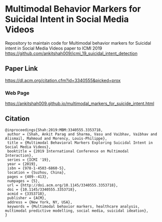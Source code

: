 # Multimodal Behavior Markers for Suicidal Intent in Social Media Videos
Repository to maintain code for Multimodal behavior markers for Suicidal intent in Social Media Videos paper to ICMI 2019
https://github.com/ankitshah009/icmi_19_suicidal_intent_detection

## Paper Link 
https://dl.acm.org/citation.cfm?id=3340555&picked=prox

### Web Page
https://ankitshah009.github.io/multimodal_markers_for_suicide_intent.html

## Citation
```
@inproceedings{Shah:2019:MBM:3340555.3353718,
 author = {Shah, Ankit Parag and Sharma, Vasu and Vaibhav, Vaibhav and Alismail, Mahmoud and Morency, Louis-Philippe},
 title = {Multimodal Behavioral Markers Exploring Suicidal Intent in Social Media Videos},
 booktitle = {2019 International Conference on Multimodal Interaction},
 series = {ICMI '19},
 year = {2019},
 isbn = {978-1-4503-6860-5},
 location = {Suzhou, China},
 pages = {409--413},
 numpages = {5},
 url = {http://doi.acm.org/10.1145/3340555.3353718},
 doi = {10.1145/3340555.3353718},
 acmid = {3353718},
 publisher = {ACM},
 address = {New York, NY, USA},
 keywords = {Multimodal behavior markers, healthcare analysis, multimodal predictive modelling, social media, suicidal ideation},
} 
```


